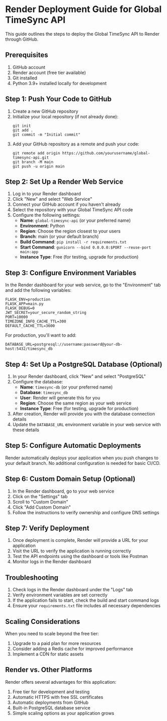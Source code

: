 # Render Deployment Guide for Global TimeSync API

This guide outlines the steps to deploy the Global TimeSync API to Render through GitHub.

## Prerequisites

1. GitHub account
2. Render account (free tier available)
3. Git installed
4. Python 3.9+ installed locally for development

## Step 1: Push Your Code to GitHub

1. Create a new GitHub repository
2. Initialize your local repository (if not already done):
   ```
   git init
   git add .
   git commit -m "Initial commit"
   ```
3. Add your GitHub repository as a remote and push your code:
   ```
   git remote add origin https://github.com/yourusername/global-timesync-api.git
   git branch -M main
   git push -u origin main
   ```

## Step 2: Set Up a Render Web Service

1. Log in to your Render dashboard
2. Click "New" and select "Web Service"
3. Connect your GitHub account if you haven't already
4. Select the repository with your Global TimeSync API code
5. Configure the following settings:
   - **Name**: `global-timesync-api` (or your preferred name)
   - **Environment**: Python
   - **Region**: Choose the region closest to your users
   - **Branch**: main (or your default branch)
   - **Build Command**: `pip install -r requirements.txt`
   - **Start Command**: `gunicorn --bind 0.0.0.0:$PORT --reuse-port main:app`
   - **Instance Type**: Free (for testing, upgrade for production)

## Step 3: Configure Environment Variables

In the Render dashboard for your web service, go to the "Environment" tab and add the following variables:

```
FLASK_ENV=production
FLASK_APP=main.py
FLASK_DEBUG=0
JWT_SECRET=your_secure_random_string
PORT=10000
TIMEZONE_INFO_CACHE_TTL=300
DEFAULT_CACHE_TTL=3600
```

For production, you'll want to add:
```
DATABASE_URL=postgresql://username:password@your-db-host:5432/timesync_db
```

## Step 4: Set Up a PostgreSQL Database (Optional)

1. In your Render dashboard, click "New" and select "PostgreSQL"
2. Configure the database:
   - **Name**: `timesync-db` (or your preferred name)
   - **Database**: `timesync_db`
   - **User**: Render will generate this for you
   - **Region**: Choose the same region as your web service
   - **Instance Type**: Free (for testing, upgrade for production)
3. After creation, Render will provide you with the database connection details
4. Update the `DATABASE_URL` environment variable in your web service with these details

## Step 5: Configure Automatic Deployments

Render automatically deploys your application when you push changes to your default branch. No additional configuration is needed for basic CI/CD.

## Step 6: Custom Domain Setup (Optional)

1. In the Render dashboard, go to your web service
2. Click on the "Settings" tab
3. Scroll to "Custom Domain"
4. Click "Add Custom Domain"
5. Follow the instructions to verify ownership and configure DNS settings

## Step 7: Verify Deployment

1. Once deployment is complete, Render will provide a URL for your application
2. Visit the URL to verify the application is running correctly
3. Test the API endpoints using the dashboard or tools like Postman
4. Monitor logs in the Render dashboard

## Troubleshooting

1. Check logs in the Render dashboard under the "Logs" tab
2. Verify environment variables are set correctly
3. If the application fails to start, check the build and start command logs
4. Ensure your `requirements.txt` file includes all necessary dependencies

## Scaling Considerations

When you need to scale beyond the free tier:
1. Upgrade to a paid plan for more resources
2. Consider adding a Redis cache for improved performance
3. Implement a CDN for static assets

## Render vs. Other Platforms

Render offers several advantages for this application:
1. Free tier for development and testing
2. Automatic HTTPS with free SSL certificates
3. Automatic deployments from GitHub
4. Built-in PostgreSQL database service
5. Simple scaling options as your application grows